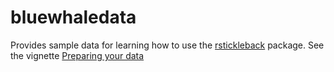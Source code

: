 # bluewhaledata

Provides sample data for learning how to use the
[rstickleback](https://github.com/flukeandfeather/rstickleback) package. See the vignette [Preparing your data](https://flukeandfeather.github.io/rstickleback/articles/preparing-data.html)
